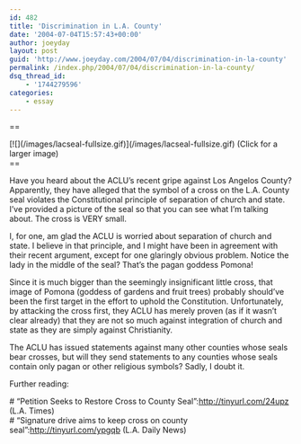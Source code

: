 ```yaml
---
id: 482
title: 'Discrimination in L.A. County'
date: '2004-07-04T15:57:43+00:00'
author: joeyday
layout: post
guid: 'http://www.joeyday.com/2004/07/04/discrimination-in-la-county'
permalink: /index.php/2004/07/04/discrimination-in-la-county/
dsq_thread_id:
    - '1744279596'
categories:
    - essay
---
```


==

<div class="pic">[![](/images/lacseal-fullsize.gif)](/images/lacseal-fullsize.gif)  
(Click for a  
larger image)</div>==

Have you heard about the ACLU’s recent gripe against Los Angelos County? Apparently, they have alleged that the symbol of a cross on the L.A. County seal violates the Constitutional principle of separation of church and state. I’ve provided a picture of the seal so that you can see what I’m talking about. The cross is VERY small.

I, for one, am glad the ACLU is worried about separation of church and state. I believe in that principle, and I might have been in agreement with their recent argument, except for one glaringly obvious problem. Notice the lady in the middle of the seal? That’s the pagan goddess Pomona!

Since it is much bigger than the seemingly insignificant little cross, that image of Pomona (goddess of gardens and fruit trees) probably should’ve been the first target in the effort to uphold the Constitution. Unfortunately, by attacking the cross first, they ACLU has merely proven (as if it wasn’t clear already) that they are not so much against integration of church and state as they are simply against Christianity.

The ACLU has issued statements against many other counties whose seals bear crosses, but will they send statements to any counties whose seals contain only pagan or other religious symbols? Sadly, I doubt it.

Further reading:

\# “Petition Seeks to Restore Cross to County Seal”:http://tinyurl.com/24upz (L.A. Times)  
\# “Signature drive aims to keep cross on county seal”:http://tinyurl.com/ypgqb (L.A. Daily News)